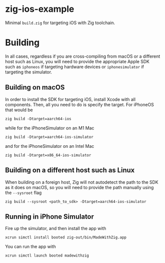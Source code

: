 # zig-ios-example

Minimal `build.zig` for targeting iOS with Zig toolchain.

# Building

In all cases, regardless if you are cross-compiling from macOS or a different host such as Linux,
you will need to provide the appropriate Apple SDK such as `iphoneos` if targeting hardware devices
or `iphonesimulator` if targeting the simulator.

## Building on macOS

In order to install the SDK for targeting iOS, install Xcode with all components. Then, all you need to
do is specify the target. For iPhoneOS that would be

```
zig build -Dtarget=aarch64-ios
```

while for the iPhoneSimulator on an M1 Mac

```
zig build -Dtarget=aarch64-ios-simulator
```

and for the iPhoneSimulator on an Intel Mac

```
zig build -Dtarget=x86_64-ios-simulator
```

## Building on a different host such as Linux

When building on a foreign host, Zig will not autodetect the path to the SDK as it does on macOS,
so you will need to provide the path manually using the `--sysroot` flag

```
zig build --sysroot <path_to_sdk> -Dtarget=aarch64-ios-simulator
```

## Running in iPhone Simulator

Fire up the simulator, and then install the app with

```
xcrun simctl install booted zig-out/bin/MadeWithZig.app
```

You can run the app with

```
xcrun simctl launch booted madewithzig
```

